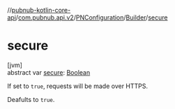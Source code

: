 //[pubnub-kotlin-core-api](../../../../index.md)/[com.pubnub.api.v2](../../index.md)/[PNConfiguration](../index.md)/[Builder](index.md)/[secure](secure.md)

# secure

[jvm]\
abstract var [secure](secure.md): [Boolean](https://kotlinlang.org/api/core/kotlin-stdlib/kotlin/-boolean/index.html)

If set to `true`,  requests will be made over HTTPS.

Deafults to `true`.
